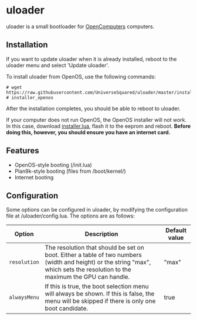 # uloader

uloader is a small bootloader for [OpenComputers](https://ocdoc.cil.li/) computers.

## Installation

If you want to update uloader when it is already installed, reboot to the uloader menu and select 'Update uloader'.

To install uloader from OpenOS, use the following commands:
```
# wget https://raw.githubusercontent.com/UniverseSquared/uloader/master/installer_openos.lua
# installer_openos
```

After the installation completes, you should be able to reboot to uloader.

If your computer does not run OpenOS, the OpenOS installer will not work. In this case, download [installer.lua](https://raw.githubusercontent.com/UniverseSquared/uloader/master/installer.lua), flash it to the eeprom and reboot. **Before doing this, however, you should ensure you have an internet card.**

## Features

- OpenOS-style booting (/init.lua)
- Plan9k-style booting (files from /boot/kernel/)
- Internet booting

## Configuration

Some options can be configured in uloader, by modifying the configuration file at /uloader/config.lua. The options are as follows:

| Option | Description | Default value |
| ------ | ----------- | ------------- |
| `resolution` | The resolution that should be set on boot. Either a table of two numbers (width and height) or the string "max", which sets the resolution to the maximum the GPU can handle. | "max" |
| `alwaysMenu` | If this is true, the boot selection menu will always be shown. If this is false, the menu will be skipped if there is only one boot candidate. | true |
